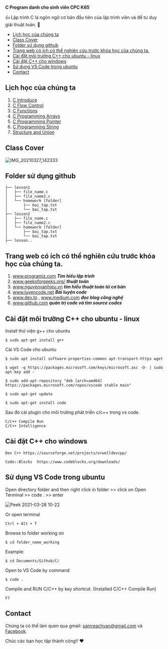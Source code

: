 **C Program danh cho sinh viên CPC K65** 

👍 Lập trình C là ngôn ngữ cơ bản đầu tiên của lập trình viên và để tư duy giải thuật toán. 🤭

- [Lịch học của chúng ta](#lịch-học-của-chúng-ta)
- [Class Cover](#class-cover)
- [Folder sử dụng github](#folder-sử-dụng-github)
- [Trang web có ích có thể nghiên cứu trước khóa học của chúng ta.](#trang-web-có-ích-có-thể-nghiên-cứu-trước-khóa-học-của-chúng-ta)
- [Cài đặt môi trường C++ cho ubuntu - linux](#cài-đặt-môi-trường-c-cho-ubuntu---linux)
- [Cài đặt C++ cho windows](#cài-đặt-c-cho-windows)
- [Sử dụng VS Code trong ubuntu](#sử-dụng-vs-code-trong-ubuntu)
- [Contact](#contact)
## Lịch học của chúng ta 
1. [C Introduce](#c-introduce)
2. [C Flow Control](#c-flow-control)
3. [C Functions](#c-functions)
4. [C Programming Arrays](#c-programming-arrays)
5. [C Programming Pointer](#c-programming-pointer)
6. [C Programming String](#c-programming-string)
7. [Structure and Union](#structure-and-union)

## Class Cover

![IMG_20210327_142333](https://user-images.githubusercontent.com/32268364/112719135-d979c780-8f29-11eb-90d1-1226063f5fa2.jpg)

## Folder sử dụng github
```
├── lesson1 
│   ├── file_name.c
│   ├── file_name2.c
│   └── homework [folder]
│       ├── bai_tap.txt
│       └── bai_tap.txt
├── lesson2
│   ├── file_name.c
│   ├── file_name2.c
│   └── homework [folder]
│       ├── bai_tap.txt
│       └── bai_tap.txt
├── lesson.. 
```

## Trang web có ích có thể nghiên cứu trước khóa học của chúng ta.
1. www.programiz.com <i><b>Tìm hiểu lập trình</b></i> 
2. www.geeksforgeeks.org/  <i><b>thuật toán</b></i> 
3. www.nguyenvanhieu.vn <i><b>tìm hiểu thuật toán từ cơ bản</b></i> 
4. www.luyencode.net  <i><b>Bài luyện code</b></i> 
5. www.dev.to , www.medium.com <i><b>đọc blog công nghệ</b></i> 
6. www.github.com <i><b>quản trị code và tìm source codes</b></i>

## Cài đặt môi trường C++ cho ubuntu - linux 
Install thứ viện g++ cho ubuntu 
```
$ sudo apt-get install g++
```
Cài VS Code cho ubuntu 
```
$ sudo apt install software-properties-common apt-transport-https wget
```
```
$ wget -q https://packages.microsoft.com/keys/microsoft.asc -O- | sudo apt-key add -
```
```
$ sudo add-apt-repository "deb [arch=amd64] https://packages.microsoft.com/repos/vscode stable main"
```
```
$ sudo apt-get update
```
```
$ sudo apt-get install code 
```
Sau đó cài plugin cho môi trường phát triển c/c++ trong vs code. 
```
C/C++ Compile Run 
C/C++ Intelligence 
```

## Cài đặt C++ cho windows 
```
Dev C++ https://sourceforge.net/projects/orwelldevcpp/
```
```
Code::Blocks  https://www.codeblocks.org/downloads/
```

## Sử dụng VS Code trong ubuntu 

Open directory folder and then right click in folder >> click on Open Terminal >> code . >> enter

![Peek 2021-03-28 10-22](https://user-images.githubusercontent.com/32268364/112741457-286a4000-8fb0-11eb-8c3d-04a1ce7fb6ef.gif)

Or open terminal
```
Ctrl + Alt + T
```
Browse to folder working on 
```
$ cd folder_name_working 
```
Example: 
```
$ cd Documents/Github/C/
```
Open to VS Code by command
```
$ code .
```

Compile and RUN C/C++ by key shortcut. (Installed C/C++ Compile Run)
```
F7
```

## Contact 
Chúng ta có thể làm quen qua gmail: samreachyan@gmail.com và [Facebook](https://fb.me/yan.samreach "Yan Samreach").

Chúc các bạn học tập thành công!! ❤️
